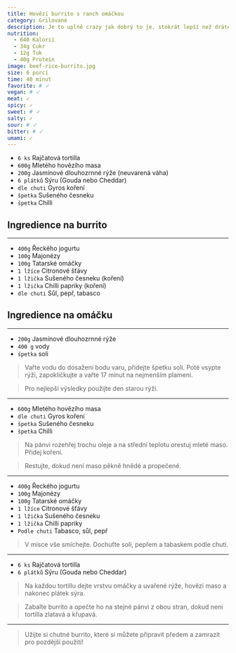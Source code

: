 ```yaml
---
title: Hovězí burrito s ranch omáčkou
category: Grilované
description: Je to uplně crazy jak dobrý to je, stokrát lepší než drátem do oka!!!
nutrition:
  - 640 Kalorií
  - 34g Cukr
  - 12g Tuk
  - 40g Protein
image: beef-rice-burrito.jpg
size: 6 porcí
time: 40 minut
favorite: # ✓
vegan: # ✓
meat: ✓
spicy: ✓
sweet: # ✓
salty: ✓
sour: # ✓
bitter: # ✓
umami: ✓
---
```


* `6 ks` Rajčatová tortilla
* `600g` Mletého hovězího masa
* `200g` Jasmínové dlouhozrnné rýže (neuvarená váha)
* `6 plátků` Sýru (Gouda nebo Cheddar)
* `dle chuti` Gyros koření
* `špetka` Sušeného česneku
* `špetka` Chilli

## **Ingredience na burrito**

---

* `400g` Řeckého jogurtu
* `100g` Majonézy
* `100g` Tatarské omáčky
* `1 lžíce` Citronové šťávy
* `1 lžička` Sušeného česneku (koření)
* `1 lžička` Chilli papriky (koření)
* `dle chuti` Sůl, pepř, tabasco

## **Ingredience na omáčku**

---

* `200g` Jasmínové dlouhozrnné rýže
* `400 g` vody
* `špetka` soli

> Vařte vodu do dosažení bodu varu, přidejte špetku soli. Poté vsypte rýži, zapokličkujte a vařte 17 minut na nejmenším plameni.

> Pro nejlepší výsledky použijte den starou rýži.

---

* `600g` Mletého hovězího masa
* `dle chuti` Gyros koření
* `špetka` Sušeného česneku
* `špetka` Chilli

> Na pánvi rozehřej trochu oleje a na střední teplotu orestuj mleté maso. Přidej koření.

> Restujte, dokud není maso pěkně hnědé a propečené.

---

* `400g` Řeckého jogurtu
* `100g` Majonézy
* `100g` Tatarské omáčky
* `1 lžíce` Citronové šťávy
* `1 lžička` Sušeného česneku
* `1 lžička` Chilli papriky
* `Podle chuti` Tabasco, sůl, pepř

> V misce vše smíchejte. Dochuťte solí, pepřem a tabaskem podle chuti.

---

* `6 ks` Rajčatová tortilla
* `6 plátků` Sýru (Gouda nebo Cheddar)

> Na každou tortillu dejte vrstvu omáčky a uvařené rýže, hovězí maso a nakonec plátek sýra. 

> Zabalte burrito a opečte ho na stejné pánvi z obou stran, dokud není tortilla zlatavá a křupavá.

---

> Užijte si chutné burrito, které si můžete připravit předem a zamrazit pro pozdější použití!

